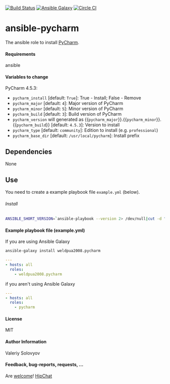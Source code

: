 [![Build Status](https://travis-ci.org/weldpua2008/ansible-pycharm.svg)](https://travis-ci.org/weldpua2008/ansible-pycharm) [![Ansible Galaxy](http://img.shields.io/badge/ansible--galaxy-pycharm-blue.svg)](https://galaxy.ansible.com/list#/roles/4854)
[![Circle CI](https://circleci.com/gh/weldpua2008/ansible-pycharm/tree/master.svg?style=svg)](https://circleci.com/gh/weldpua2008/ansible-pycharm/tree/master)

# ansible-pycharm
The ansible role to install [PyCharm](https://www.jetbrains.com/pycharm/).
#### Requirements

ansible 

#### Variables to change
PyCharm 4.5.3:
* `pycharm_install` [default: `True`]: True - Install; False - Remove
* `pycharm_major` [default: `4`]: Major version of PyCharm
* `pycharm_minor` [default: `5`]: Minor version of PyCharm
* `pycharm_build` [default: `3`]: Build version of PyCharm
* `pycharm_version` will generated as {{`pycharm_major`}}.{{`pycharm_minor`}}.{{`pycharm_build`}} [default: `4.5.3`]: Version to install
* `pycharm_type` [default: `community`]: Edition to install (e.g. `professional`)
* `pycharm_base_dir` [default: `/usr/local/pycharm`]: Install prefix

## Dependencies

None
## Use
You need to create a example playbook file `example.yml` (below).
###### Install
```bash
ANSIBLE_SHORT_VERSION=`ansible-playbook --version 2> /dev/null|cut -d " " -f2|cut -d "." -f1,2` ansible-playbook -i 127.0.0.1,  -e "pycharm_install=True" example.yml
```
#### Example playbook file (example.yml)
If you are using Ansible Galaxy
```bash
ansible-galaxy install weldpua2008.pycharm
```

```yaml
---
- hosts: all
  roles:
    - weldpua2008.pycharm
```

if you aren't using Ansible Galaxy
```yaml
---
- hosts: all
  roles:
    - pycharm
```

#### License

MIT

#### Author Information

Valeriy Solovyov

#### Feedback, bug-reports, requests, ...

Are [welcome](https://github.com/weldpua2008/ansible-pycharm/issues)!
[HipChat](https://www.hipchat.com/gcHUItkTq)
